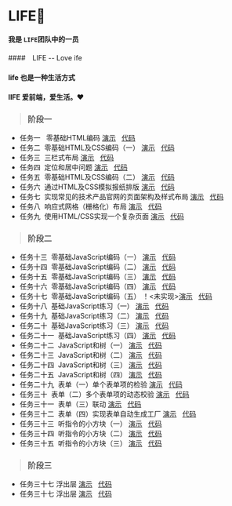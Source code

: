 # LIFE:seedling:

####  我是 `LIFE`团队中的一员

####　LIFE -- Love ife

####  life 也是一种生活方式

####  IIFE 爱前端，爱生活。:heart:

> ### 阶段一
>>
* 任务一 &nbsp; 零基础HTML编码 [演示](http://maxxiaobao.github.io/LIFE/step1/task1/index.html) &nbsp; [代码](https://github.com/maxxiaobao/LIFE/tree/master/step1/task1)
*  任务二  &nbsp;零基础HTML及CSS编码（一） [演示](http://maxxiaobao.github.io/LIFE/step1/task2/index.html) &nbsp; [代码](https://github.com/maxxiaobao/LIFE/tree/master/step1/task2)
* 任务三 &nbsp;三栏式布局 [演示](http://maxxiaobao.github.io/LIFE/step1/task3/index.html) &nbsp; [代码](https://github.com/maxxiaobao/LIFE/tree/master/step1/task3)
* 任务四 &nbsp;定位和居中问题 [演示](http://maxxiaobao.github.io/LIFE/step1/task4/index.html) &nbsp; [代码](https://github.com/maxxiaobao/LIFE/tree/master/step1/task4)
* 任务五 &nbsp;零基础HTML及CSS编码（二） [演示](http://maxxiaobao.github.io/LIFE/step1/task5/index.html) &nbsp; [代码](https://github.com/maxxiaobao/LIFE/tree/master/step1/task5)
* 任务六 &nbsp;通过HTML及CSS模拟报纸排版 [演示](http://maxxiaobao.github.io/LIFE/step1/task6/index.html) &nbsp; [代码](https://github.com/maxxiaobao/LIFE/tree/master/step1/task6)
* 任务七 &nbsp;实现常见的技术产品官网的页面架构及样式布局 [演示](http://maxxiaobao.github.io/LIFE/step1/task7/index.html) &nbsp; [代码](https://github.com/maxxiaobao/LIFE/tree/master/step1/task7)
* 任务八 &nbsp;响应式网格（栅格化）布局 [演示](http://maxxiaobao.github.io/LIFE/step1/task8/index.html) &nbsp; [代码](https://github.com/maxxiaobao/LIFE/tree/master/step1/task8)
* 任务九 &nbsp;使用HTML/CSS实现一个复杂页面 [演示](http://maxxiaobao.github.io/LIFE/step1/task9/index.html) &nbsp; [代码](https://github.com/maxxiaobao/LIFE/tree/master/step1/task9)

> ### 阶段二
>>
* 任务十三 &nbsp;零基础JavaScript编码（一） [演示](http://maxxiaobao.github.io/LIFE/step2/task13/index.html) &nbsp; [代码](https://github.com/maxxiaobao/LIFE/tree/master/step2/task13)
* 任务十四 &nbsp;零基础JavaScript编码（二） [演示](http://maxxiaobao.github.io/LIFE/step2/task14/index.html) &nbsp; [代码](https://github.com/maxxiaobao/LIFE/tree/master/step2/task14)
* 任务十五 &nbsp;零基础JavaScript编码（三） [演示](http://maxxiaobao.github.io/LIFE/step2/task15/index.html) &nbsp; [代码](https://github.com/maxxiaobao/LIFE/tree/master/step2/task15)
* 任务十六 &nbsp;零基础JavaScript编码（四） [演示](http://maxxiaobao.github.io/LIFE/step2/task16/index.html) &nbsp; [代码](https://github.com/maxxiaobao/LIFE/tree/master/step2/task16)
* 任务十七 &nbsp;零基础JavaScript编码（五） ！<未实现>[演示](http://maxxiaobao.github.io/LIFE/step2/task17/index.html) &nbsp; [代码](https://github.com/maxxiaobao/LIFE/tree/master/step2/task17)
* 任务十八 &nbsp;基础JavaScript练习（一） [演示](http://maxxiaobao.github.io/LIFE/step2/task18/index.html) &nbsp; [代码](https://github.com/maxxiaobao/LIFE/tree/master/step2/task18)
* 任务十九 &nbsp;基础JavaScript练习（二） [演示](http://maxxiaobao.github.io/LIFE/step2/task19/index.html) &nbsp; [代码](https://github.com/maxxiaobao/LIFE/tree/master/step2/task19)
* 任务二十 &nbsp;基础JavaScript练习（三） [演示](http://maxxiaobao.github.io/LIFE/step2/task20/index.html) &nbsp; [代码](https://github.com/maxxiaobao/LIFE/tree/master/step2/task20)
* 任务二十一 &nbsp;基础JavaScript练习（四） [演示](http://maxxiaobao.github.io/LIFE/step2/task21/index.html) &nbsp; [代码](https://github.com/maxxiaobao/LIFE/tree/master/step2/task21)
* 任务二十二 &nbsp;JavaScript和树（一） [演示](http://maxxiaobao.github.io/LIFE/step2/task22/index.html) &nbsp; [代码](https://github.com/maxxiaobao/LIFE/tree/master/step2/task22)
* 任务二十三 &nbsp;JavaScript和树（二） [演示](http://maxxiaobao.github.io/LIFE/step2/task23/index.html) &nbsp; [代码](https://github.com/maxxiaobao/LIFE/tree/master/step2/task23)
* 任务二十四 &nbsp;JavaScript和树（三） [演示](http://maxxiaobao.github.io/LIFE/step2/task24/index.html) &nbsp; [代码](https://github.com/maxxiaobao/LIFE/tree/master/step2/task24)
* 任务二十五 &nbsp;JavaScript和树（四） [演示](http://maxxiaobao.github.io/LIFE/step2/task25/index.html) &nbsp; [代码](https://github.com/maxxiaobao/LIFE/tree/master/step2/task25)
* 任务二十九 &nbsp;表单（一）单个表单项的检验 [演示](http://maxxiaobao.github.io/LIFE/step2/task29/index.html) &nbsp; [代码](https://github.com/maxxiaobao/LIFE/tree/master/step2/task29)
* 任务三十 &nbsp;表单（二）多个表单项的动态校验 [演示](http://maxxiaobao.github.io/LIFE/step2/task30/index.html) &nbsp; [代码](https://github.com/maxxiaobao/LIFE/tree/master/step2/task30)
* 任务三十一 &nbsp;表单（三）联动 [演示](http://maxxiaobao.github.io/LIFE/step2/task31/index.html) &nbsp; [代码](https://github.com/maxxiaobao/LIFE/tree/master/step2/task31)
* 任务三十二 &nbsp;表单（四）实现表单自动生成工厂 [演示](http://maxxiaobao.github.io/LIFE/step2/task32/index.html) &nbsp; [代码](https://github.com/maxxiaobao/LIFE/tree/master/step2/task32)
* 任务三十三 &nbsp;听指令的小方块（一） [演示](http://maxxiaobao.github.io/LIFE/step2/task33/index.html) &nbsp; [代码](https://github.com/maxxiaobao/LIFE/tree/master/step2/task33)
* 任务三十四 &nbsp;听指令的小方块（二） [演示](http://maxxiaobao.github.io/LIFE/step2/task34/index.html) &nbsp; [代码](https://github.com/maxxiaobao/LIFE/tree/master/step2/task34)
* 任务三十五 &nbsp;听指令的小方块（三） [演示](http://maxxiaobao.github.io/LIFE/step2/task35/index.html) &nbsp; [代码](https://github.com/maxxiaobao/LIFE/tree/master/step2/task35)

> ### 阶段三
>>
* 任务三十七&nbsp;浮出层 [演示](http://maxxiaobao.github.io/LIFE/step3/task37/index.html) &nbsp; [代码](https://github.com/maxxiaobao/LIFE/tree/master/step3/task37)
* 任务三十七&nbsp;浮出层 [演示](http://maxxiaobao.github.io/LIFE/step3/task38/index.html) &nbsp; [代码](https://github.com/maxxiaobao/LIFE/tree/master/step3/task38)

